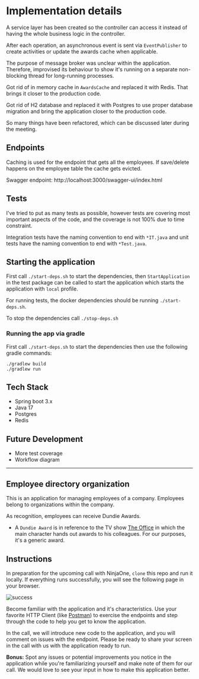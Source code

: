 # Implementation details

A service layer has been created so the controller can access it instead of having the whole business logic in the controller.

After each operation, an asynchronous event is sent via `EventPublisher` to create activities or update the awards cache when applicable.

The purpose of message broker was unclear within the application. Therefore, improvised its behaviour to show it's running on a separate non-blocking thread for long-running processes.

Got rid of in memory cache in `AwardsCache` and replaced it with Redis. That brings it closer to the production code.

Got rid of H2 database and replaced it with Postgres to use proper database migration and bring the application closer to the production code.

So many things have been refactored, which can be discussed later during the meeting.

## Endpoints

Caching is used for the endpoint that gets all the employees. If save/delete happens on the employee table the cache gets evicted.

Swagger endpoint: http://localhost:3000/swagger-ui/index.html

## Tests

I've tried to put as many tests as possible, however tests are covering most important aspects of the code, and the coverage is not 100% due to time constraint.

Integration tests have the naming convention to end with `*IT.java` and unit tests have the naming convention to end with `*Test.java`.

## Starting the application

First call `./start-deps.sh` to start the dependencies, then `StartApplication` in the test package can be called to start the application which starts the application with `local` profile.

For running tests, the docker dependencies should be running `./start-deps.sh`.

To stop the dependencies call `./stop-deps.sh`

### Running the app via gradle
First call `./start-deps.sh` to start the dependencies then use the following gradle commands:
```
./gradlew build
./gradlew run
```

## Tech Stack

- Spring boot 3.x
- Java 17
- Postgres
- Redis

## Future Development

- More test coverage
- Workflow diagram


---------
## Employee directory organization

This is an application for managing employees of a company. Employees belong to organizations within the company.

As recognition, employees can receive Dundie Awards.

* A `Dundie Award` is in reference to the TV show [The Office](https://en.wikipedia.org/wiki/The_Dundies) in which the main character hands out awards to his colleagues. For our purposes, it's a generic award.

## Instructions

In preparation for the upcoming call with NinjaOne, `clone` this repo and run it locally. If everything runs successfully, you will see the following page in your browser.

![success](success.png)

Become familiar with the application and it's characteristics. Use your favorite HTTP Client (like [Postman](https://www.postman.com/)) to exercise the endpoints and step through the code to help you get to know the application.

In the call, we will introduce new code to the application, and you will comment on issues with the endpoint. Please be ready to share your screen in the call with us with the application ready to run.

**Bonus:** Spot any issues or potential improvements you notice in the application while you're familiarizing yourself and make note of them for our call. We would love to see your input in how to make this application better.
